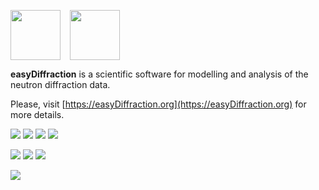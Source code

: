 <img src="https://easydiffraction.github.io/images/easydiffraction-logo.svg" height="80"><img width="15"><img src="https://easydiffraction.github.io/images/easydiffraction-text.svg" height="80">

**easyDiffraction** is a scientific software for modelling and analysis of the neutron diffraction data.

Please, visit [https://easyDiffraction.org](https://easyDiffraction.org) for more details.

[![][25]][20] [![][26]][20] [![][27]][20]  [![][28]][21]

[![][35]][30] [![][45]][40] [![][55]][50]

[![][28]][21]

<!---Travis CI Build Status--->
[20]: https://travis-ci.org/easyDiffraction/easyDiffraction
[21]: https://codecov.io/gh/easyDiffraction/easyDiffraction

[25]: http://badges.herokuapp.com/travis/easydiffraction/easydiffraction?style=flat-square&env=BADGE=win&label=Windows%2010.0&branch=master
[26]: http://badges.herokuapp.com/travis/easydiffraction/easydiffraction?style=flat-square&env=BADGE=osx&label=macOS%2010.13%20(High%20Sierra)&branch=master
[27]: http://badges.herokuapp.com/travis/easydiffraction/easydiffraction?style=flat-square&env=BADGE=linux&label=Ubuntu%20Linux%2016.04%20(Xenial)&branch=master
[28]: https://codecov.io/gh/easyDiffraction/easyDiffraction/branch/develop/graph/badge.svg

<!---GitHub Latest Release--->
[30]: https://github.com/easyDiffraction/easyDiffraction/releases/tag/v0.3.5
[35]: https://img.shields.io/badge/Release-v0.3.6_(13_Nov_2019)-informational.svg?style=flat-square

<!---User Manual--->
[40]: https://easydiffraction.github.io/documentation.html
[45]: https://img.shields.io/badge/User_Manual-13_Nov_2019-informational.svg?style=flat-square

<!---License--->
[50]: https://github.com/easyDiffraction/easyDiffraction/blob/master/LICENSE
[55]: https://img.shields.io/badge/License-GNU_GPL_v3.0-informational.svg?style=flat-square

<!---Code coverage--->
[21]: https://codecov.io/gh/easyDiffraction/easyDiffraction
[28]: https://codecov.io/gh/easyDiffraction/easyDiffraction/branch/develop/graph/badge.svg
